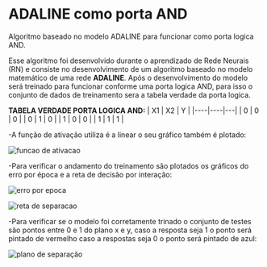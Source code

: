 # ADALINE como porta AND
Algoritmo baseado no modelo ADALINE para funcionar como porta logica AND.

Esse algoritmo foi desenvolvido durante o aprendizado de Rede Neurais (RN) e consiste no desenvolvimento de um algoritmo baseado no modelo matemático de uma rede **ADALINE**. Após o desenvolvimento do modelo será treinado para funcionar conforme uma porta logica AND, para isso o conjunto de dados de treinamento sera a tabela verdade da porta logica.

**TABELA VERDADE PORTA LOGICA AND:**
| X1 | X2 | Y |
|----|----|---|
| 0  | 0  | 0 |
| 0  | 1  | 0 |
| 1  | 0  | 0 |
| 1  | 1  | 1 |

-A função de ativação utiliza é a linear o seu gráfico também é plotado:

 ![funcao de ativacao](https://user-images.githubusercontent.com/77513186/172415619-6b70eaf6-73dd-46ca-a99c-bd7bd0157d1c.png)

 
-Para verificar o andamento do treinamento são plotados os gráficos do erro por época e a reta de decisão por interação:

![erro por epoca](https://user-images.githubusercontent.com/77513186/172415938-40ea6efb-5426-454e-9ffd-e0344744376e.png)

![reta de separacao](https://user-images.githubusercontent.com/77513186/172415947-dd5b2c4d-49c6-49fe-bc89-ac435e8fcd15.png)

-Para verificar se o modelo foi corretamente trinado o conjunto de testes são pontos entre 0 e 1 do plano x e y, caso a resposta seja 1 o ponto será pintado de vermelho caso a respostas seja 0 o ponto será pintado de azul:

![plano de separação](https://user-images.githubusercontent.com/77513186/172418397-c294f1ec-4504-42eb-a48c-2c28028f5123.png)
